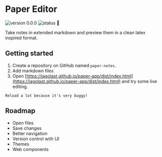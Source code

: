 # Paper Editor 

![version 0.0.0](https://wt-4c17b3c888c61e0fdd8b150c4789e9c0-0.sandbox.auth0-extend.com/squire-server/version/v0.0.0/60A561) ![status :rocket:](https://wt-4c17b3c888c61e0fdd8b150c4789e9c0-0.sandbox.auth0-extend.com/squire-server/status/%20%F0%9F%8D%90%E2%9C%A8/82A0BC)

Take notes in extended markdown and preview them in a clean latex inspired format.

## Getting started

1. Create a repository on GitHub named `paper-notes`.
2. Add markdown files
3. Open [https://iagolast.github.io/paper-app/dist/index.html](https://iagolast.github.io/paper-app/dist/index.html) and try some live editing.

`Reload a lot because it's very buggy!`


## Roadmap

- Open files
- Save changes
- Better navigation
- Version control with UI
- Themes
- Web components
